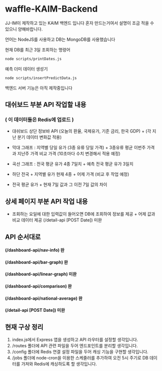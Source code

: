 # waffle-KAIM-Backend

JJ-IM이 제작하고 있는 KAIM 백엔드 입니다
혼자 만드는거여서 설명이 조금 적을 수 있으니 양해바랍니다.

언어는 NodeJS를 사용하고 DB는 MongoDB를 사용했습니다

현재 DB를 최근 3일 조회하는 명령어

```bash
node scripts/printDates.js
```

예측 더미 데이터 생성기
```bash
node scripts/insertPredictData.js
```

백엔드 서버 기능은 아직 제작중입니다

## 대쉬보드 부분 API 작업할 내용

### ( 이 데이터들은 Redis에 업로드 )

- 대쉬보드 상단 정보바 API (오늘의 환율, 국제유가, 기준 금리, 한국 GDP) + (각 지난 분기 데이터 변화값 적용)

- 막대 그래프 : 지역별 당일 유가 (3종 유류 당일 가격) + 3종유류 평균 이번주 가격과 지난주 가격 비교 가격 (10초마다 수치 변경해서 적용 예정)
- 곡선 그래프 : 전국 평균 유가 4종 7일치 + 예측 전국 평균 유가 3일치
- 하단 전국 + 지역별 유가 현재 4종 + 어제 가격 (비교 후 작업 예정)
- 전국 평균 유가 + 현재 7일 값과 그 이전 7일 값의 차이

## 상세 페이지 부분 API 작업 내용

- 조회하는 요일에 대한 입력값이 들어오면 DB에 조회하여 정보를 제공 + 어제 값과 비교 데이터 제공
  (/detail-api [POST Date]) 미완

## API 순서대로

#### (/dashboard-api/nav-info) 완

#### (/dashboard-api/bar-graph) 완

#### (/dashboard-api/linear-graph) 미완

#### (/dashboard-api/comparison) 완

#### (/dashboard-api/national-average) 완

#### (/detail-api [POST Date]) 미완

## 현재 구상 정리

1. index.js에서 Express 앱을 생성하고 API 라우터를 설정할 생각입니다.
2. /routes 폴더에 API 관련 파일을 두어 엔드포인트를 분리할 생각입니다.
3. /config 폴더에 Redis 연결 설정 파일을 두어 캐싱 기능을 구현할 생각입니다.
4. /jobs 폴더에 node-cron을 이용한 스케줄러를 추가하여 오전 5시 주기로 DB 데이터를 가져와 Redis에 캐싱하도록 할 생각입니다.
